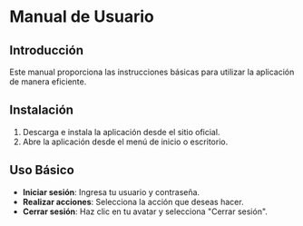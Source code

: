 # Manual de Usuario

## Introducción

Este manual proporciona las instrucciones básicas para utilizar la aplicación de manera eficiente.

## Instalación

1. Descarga e instala la aplicación desde el sitio oficial.
2. Abre la aplicación desde el menú de inicio o escritorio.

## Uso Básico

- **Iniciar sesión**: Ingresa tu usuario y contraseña.
- **Realizar acciones**: Selecciona la acción que deseas hacer.
- **Cerrar sesión**: Haz clic en tu avatar y selecciona "Cerrar sesión".
